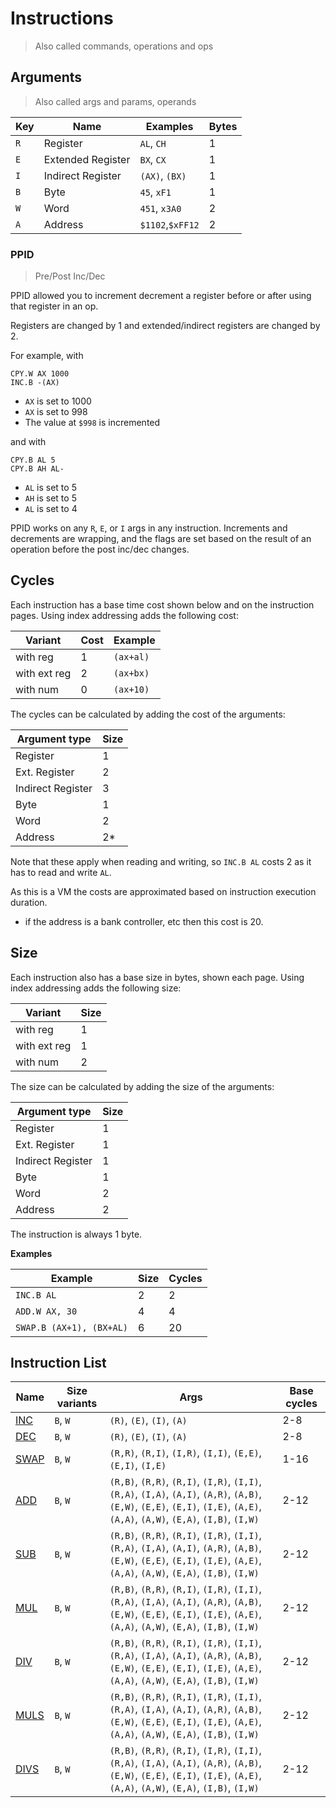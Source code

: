 # Instructions

> Also called commands, operations and ops

## Arguments

> Also called args and params, operands

| Key | Name              | Examples         | Bytes |
|-----|-------------------|------------------|-------|
| `R` | Register          | `AL`, `CH`       | 1     |
| `E` | Extended Register | `BX`, `CX`       | 1     |
| `I` | Indirect Register | `(AX)`, `(BX)`   | 1     |
| `B` | Byte              | `45`, `xF1`      | 1     |
| `W` | Word              | `451`, `x3A0`    | 2     |
| `A` | Address           | `$1102`,`$xFF12` | 2     |

### PPID

> Pre/Post Inc/Dec

PPID allowed you to increment decrement a register before or after using that register in an op.

Registers are changed by 1 and extended/indirect registers are changed by 2.

For example, with
```
CPY.W AX 1000
INC.B -(AX)
```
- `AX` is set to 1000
- `AX` is set to 998
- The value at `$998` is incremented 

and with
```
CPY.B AL 5
CPY.B AH AL-
```
- `AL` is set to 5
- `AH` is set to 5
- `AL` is set to 4

PPID works on any `R`, `E`, or `I` args in any instruction. Increments and decrements are wrapping, and the flags are set based on the result of an operation before the post inc/dec changes.

## Cycles

Each instruction has a base time cost shown below and on the instruction pages. Using index addressing adds the following cost:

| Variant      | Cost | Example   |
|--------------|------|-----------|
| with reg     | 1    | `(ax+al)` |
| with ext reg | 2    | `(ax+bx)` |
| with num     | 0    | `(ax+10)` |

The cycles can be calculated by adding the cost of the arguments:

| Argument type     | Size |
|-------------------|------|
| Register          | 1    |
| Ext. Register     | 2    |
| Indirect Register | 3    |
| Byte              | 1    |
| Word              | 2    |
| Address           | 2*    |

Note that these apply when reading and writing, so `INC.B AL` costs 2 as it has to read and write `AL`.

As this is a VM the costs are approximated based on instruction execution duration. 

* if the address is a bank controller, etc then this cost is 20.

## Size

Each instruction also has a base size in bytes, shown each page. Using index addressing adds the following size:

| Variant      | Size |
|--------------|------|
| with reg     | 1    |
| with ext reg | 1    |
| with num     | 2    |

The size can be calculated by adding the size of the arguments:

| Argument type     | Size |
|-------------------|------|
| Register          | 1    |
| Ext. Register     | 1    |
| Indirect Register | 1    |
| Byte              | 1    |
| Word              | 2    |
| Address           | 2    |

The instruction is always 1 byte.

**Examples**

| Example                  | Size | Cycles |
|--------------------------|------|--------|
| `INC.B AL`               | 2    | 2      |
| `ADD.W AX, 30`           | 4    | 4      |
| `SWAP.B (AX+1), (BX+AL)` | 6    | 20     |

## Instruction List

| Name                  | Size variants | Args                                                                                                                                                                               | Base cycles |
|-----------------------|---------------|------------------------------------------------------------------------------------------------------------------------------------------------------------------------------------|-------------|
| [INC](./ops/inc.md)   | `B`, `W`      | `(R)`, `(E)`, `(I)`, `(A)`                                                                                                                                                         | 2-8         |
| [DEC](./ops/dec.md)   | `B`, `W`      | `(R)`, `(E)`, `(I)`, `(A)`                                                                                                                                                         | 2-8         |
| [SWAP](./ops/swap.md) | `B`, `W`      | `(R,R)`, `(R,I)`, `(I,R)`, `(I,I)`, `(E,E)`, `(E,I)`, `(I,E)`                                                                                                                      | 1-16        |
| [ADD](./ops/add.md)   | `B`, `W`      | `(R,B)`, `(R,R)`, `(R,I)`, `(I,R)`, `(I,I)`, `(R,A)`, `(I,A)`, `(A,I)`, `(A,R)`, `(A,B)`, `(E,W)`, `(E,E)`, `(E,I)`, `(I,E)`, `(A,E)`, `(A,A)`, `(A,W)`, `(E,A)`, `(I,B)`, `(I,W)` | 2-12        |
| [SUB](./ops/sub.md)   | `B`, `W`      | `(R,B)`, `(R,R)`, `(R,I)`, `(I,R)`, `(I,I)`, `(R,A)`, `(I,A)`, `(A,I)`, `(A,R)`, `(A,B)`, `(E,W)`, `(E,E)`, `(E,I)`, `(I,E)`, `(A,E)`, `(A,A)`, `(A,W)`, `(E,A)`, `(I,B)`, `(I,W)` | 2-12        |
| [MUL](./ops/mul.md)   | `B`, `W`      | `(R,B)`, `(R,R)`, `(R,I)`, `(I,R)`, `(I,I)`, `(R,A)`, `(I,A)`, `(A,I)`, `(A,R)`, `(A,B)`, `(E,W)`, `(E,E)`, `(E,I)`, `(I,E)`, `(A,E)`, `(A,A)`, `(A,W)`, `(E,A)`, `(I,B)`, `(I,W)` | 2-12        |
| [DIV](./ops/div.md)   | `B`, `W`      | `(R,B)`, `(R,R)`, `(R,I)`, `(I,R)`, `(I,I)`, `(R,A)`, `(I,A)`, `(A,I)`, `(A,R)`, `(A,B)`, `(E,W)`, `(E,E)`, `(E,I)`, `(I,E)`, `(A,E)`, `(A,A)`, `(A,W)`, `(E,A)`, `(I,B)`, `(I,W)` | 2-12        |
| [MULS](./ops/muls.md) | `B`, `W`      | `(R,B)`, `(R,R)`, `(R,I)`, `(I,R)`, `(I,I)`, `(R,A)`, `(I,A)`, `(A,I)`, `(A,R)`, `(A,B)`, `(E,W)`, `(E,E)`, `(E,I)`, `(I,E)`, `(A,E)`, `(A,A)`, `(A,W)`, `(E,A)`, `(I,B)`, `(I,W)` | 2-12        |
| [DIVS](./ops/divs.md) | `B`, `W`      | `(R,B)`, `(R,R)`, `(R,I)`, `(I,R)`, `(I,I)`, `(R,A)`, `(I,A)`, `(A,I)`, `(A,R)`, `(A,B)`, `(E,W)`, `(E,E)`, `(E,I)`, `(I,E)`, `(A,E)`, `(A,A)`, `(A,W)`, `(E,A)`, `(I,B)`, `(I,W)` | 2-12        |